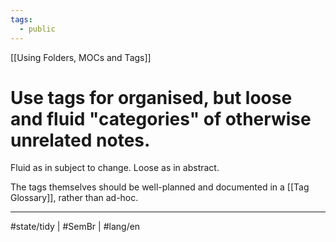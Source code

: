 ```yaml
---
tags:
  - public
---
```

[[Using Folders, MOCs and Tags]]
# Use tags for organised, but loose and fluid "categories" of otherwise unrelated notes.

Fluid as in subject to change.
Loose as in abstract.

The tags themselves should be well-planned and documented in a [[Tag Glossary]], rather than ad-hoc.

---
#state/tidy | #SemBr | #lang/en 